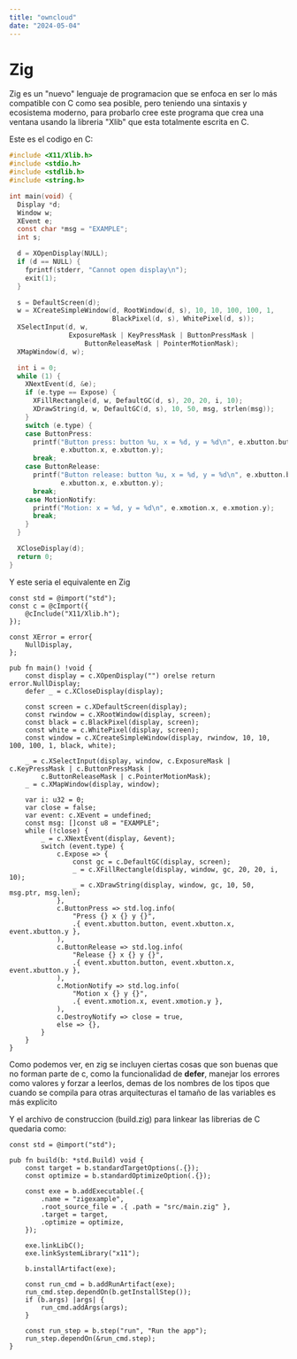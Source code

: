 ```yaml
---
title: "owncloud"
date: "2024-05-04"
---
```


# Zig 
Zig es un "nuevo" lenguaje de programacion que se enfoca en ser lo más compatible con C como sea posible, pero teniendo una sintaxis y ecosistema
moderno, para probarlo cree este programa que crea una ventana usando la libreria "Xlib" que esta totalmente escrita en C.

Este es el codigo en C:

```c
#include <X11/Xlib.h>
#include <stdio.h>
#include <stdlib.h>
#include <string.h>

int main(void) {
  Display *d;
  Window w;
  XEvent e;
  const char *msg = "EXAMPLE";
  int s;

  d = XOpenDisplay(NULL);
  if (d == NULL) {
    fprintf(stderr, "Cannot open display\n");
    exit(1);
  }

  s = DefaultScreen(d);
  w = XCreateSimpleWindow(d, RootWindow(d, s), 10, 10, 100, 100, 1,
                          BlackPixel(d, s), WhitePixel(d, s));
  XSelectInput(d, w,
               ExposureMask | KeyPressMask | ButtonPressMask |
                   ButtonReleaseMask | PointerMotionMask);
  XMapWindow(d, w);

  int i = 0;
  while (1) {
    XNextEvent(d, &e);
    if (e.type == Expose) {
      XFillRectangle(d, w, DefaultGC(d, s), 20, 20, i, 10);
      XDrawString(d, w, DefaultGC(d, s), 10, 50, msg, strlen(msg));
    }
    switch (e.type) {
    case ButtonPress:
      printf("Button press: button %u, x = %d, y = %d\n", e.xbutton.button,
             e.xbutton.x, e.xbutton.y);
      break;
    case ButtonRelease:
      printf("Button release: button %u, x = %d, y = %d\n", e.xbutton.button,
             e.xbutton.x, e.xbutton.y);
      break;
    case MotionNotify:
      printf("Motion: x = %d, y = %d\n", e.xmotion.x, e.xmotion.y);
      break;
    }
  }

  XCloseDisplay(d);
  return 0;
}
```

Y este seria el equivalente en Zig 
```zig
const std = @import("std");
const c = @cImport({
    @cInclude("X11/Xlib.h");
});

const XError = error{
    NullDisplay,
};

pub fn main() !void {
    const display = c.XOpenDisplay("") orelse return error.NullDisplay;
    defer _ = c.XCloseDisplay(display);

    const screen = c.XDefaultScreen(display);
    const rwindow = c.XRootWindow(display, screen);
    const black = c.BlackPixel(display, screen);
    const white = c.WhitePixel(display, screen);
    const window = c.XCreateSimpleWindow(display, rwindow, 10, 10, 100, 100, 1, black, white);

    _ = c.XSelectInput(display, window, c.ExposureMask | c.KeyPressMask | c.ButtonPressMask |
        c.ButtonReleaseMask | c.PointerMotionMask);
    _ = c.XMapWindow(display, window);

    var i: u32 = 0;
    var close = false;
    var event: c.XEvent = undefined;
    const msg: []const u8 = "EXAMPLE";
    while (!close) {
        _ = c.XNextEvent(display, &event);
        switch (event.type) {
            c.Expose => {
                const gc = c.DefaultGC(display, screen);
                _ = c.XFillRectangle(display, window, gc, 20, 20, i, 10);
                _ = c.XDrawString(display, window, gc, 10, 50, msg.ptr, msg.len);
            },
            c.ButtonPress => std.log.info(
                "Press {} x {} y {}",
                .{ event.xbutton.button, event.xbutton.x, event.xbutton.y },
            ),
            c.ButtonRelease => std.log.info(
                "Release {} x {} y {}",
                .{ event.xbutton.button, event.xbutton.x, event.xbutton.y },
            ),
            c.MotionNotify => std.log.info(
                "Motion x {} y {}",
                .{ event.xmotion.x, event.xmotion.y },
            ),
            c.DestroyNotify => close = true,
            else => {},
        }
    }
}

```
Como podemos ver, en zig se incluyen ciertas cosas que son buenas que no forman parte de c, como la funcionalidad de **defer**, manejar los errores
como valores y forzar a leerlos, demas de los nombres de los tipos que cuando se compila para otras arquitecturas el tamaño de las variables es más
explicito

Y el archivo de construccion (build.zig) para linkear las librerias de C quedaria como:

```zig
const std = @import("std");

pub fn build(b: *std.Build) void {
    const target = b.standardTargetOptions(.{});
    const optimize = b.standardOptimizeOption(.{});

    const exe = b.addExecutable(.{
        .name = "zigexample",
        .root_source_file = .{ .path = "src/main.zig" },
        .target = target,
        .optimize = optimize,
    });

    exe.linkLibC();
    exe.linkSystemLibrary("x11");

    b.installArtifact(exe);

    const run_cmd = b.addRunArtifact(exe);
    run_cmd.step.dependOn(b.getInstallStep());
    if (b.args) |args| {
        run_cmd.addArgs(args);
    }

    const run_step = b.step("run", "Run the app");
    run_step.dependOn(&run_cmd.step);
}
```

